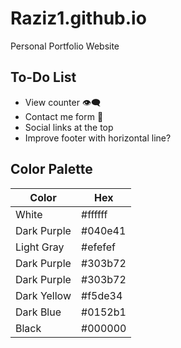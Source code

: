 # Raziz1.github.io
Personal Portfolio Website

## To-Do List
* View counter 👁️‍🗨️
* Contact me form 📧
* Social links at the top
* Improve footer with horizontal line?

## Color Palette
| Color  | Hex |
| ------------- | ------------- |
| White  | #ffffff  |
| Dark Purple  | #040e41  |
| Light Gray  | #efefef  |
| Dark Purple  | #303b72  |
| Dark Purple  | #303b72  |
| Dark Yellow  | #f5de34  |
| Dark Blue  | #0152b1  |
| Black  | #000000  |

